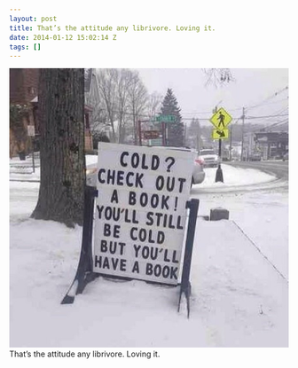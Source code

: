 ```yaml
---
layout: post
title: That’s the attitude any librivore. Loving it.
date: 2014-01-12 15:02:14 Z
tags: []
---
```

![](/media/2014/01/73092367010.jpg)
That’s the attitude any librivore. Loving it.
